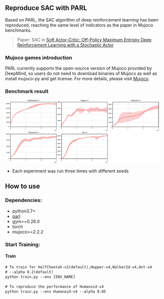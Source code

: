 ## Reproduce SAC with PARL
Based on PARL, the SAC algorithm of deep reinforcement learning has been reproduced, reaching the same level of indicators as the paper in Mujoco benchmarks.

> Paper: SAC in [Soft Actor-Critic: Off-Policy Maximum Entropy Deep Reinforcement Learning with a Stochastic Actor](https://arxiv.org/abs/1801.01290)

### Mujoco games introduction
PARL currently supports the open-source version of Mujoco provided by DeepMind, so users do not need to download binaries of Mujoco as well as install mujoco-py and get license. For more details, please visit [Mujoco](https://github.com/deepmind/mujoco).

### Benchmark result

<img src="https://github.com/benchmarking-rl/PARL-experiments/blob/master/SAC/torch/result.png" alt="SAC_results"/>

+ Each experiment was run three times with different seeds

## How to use
### Dependencies:
+ python3.7+
+ [parl](https://github.com/PaddlePaddle/PARL)
+ gym>=0.26.0
+ torch
+ mujoco>=2.2.2

### Start Training:
#### Train
```
# To train for HalfCheetah-v2(default),Hopper-v4,Walker2d-v4,Ant-v4
# --alpha 0.2(default)
python train.py --env [ENV_NAME]

# To reproduce the performance of Humanoid-v4
python train.py --env Humanoid-v4 --alpha 0.05
